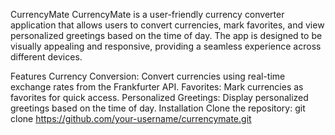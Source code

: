 CurrencyMate
CurrencyMate is a user-friendly currency converter application that allows users to convert currencies, mark favorites, and view personalized greetings based on the time of day. The app is designed to be visually appealing and responsive, providing a seamless experience across different devices.

Features
Currency Conversion: Convert currencies using real-time exchange rates from the Frankfurter API.
Favorites: Mark currencies as favorites for quick access.
Personalized Greetings: Display personalized greetings based on the time of day.
Installation
Clone the repository:
git clone https://github.com/your-username/currencymate.git
